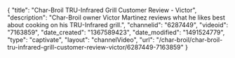 {
    "title": "Char-Broil TRU-Infrared Grill Customer Review - Victor",
    "description": "Char-Broil owner Victor Martinez reviews what he likes best about cooking on his TRU-Infrared grill.",
    "channelid": "6287449",
    "videoid": "7163859",
    "date_created": "1367589423",
    "date_modified": "1491524779",
    "type": "captivate",
    "layout": "channelVideo",
    "url": "\/char-broil\/char-broil-tru-infrared-grill-customer-review-victor\/6287449-7163859"
}